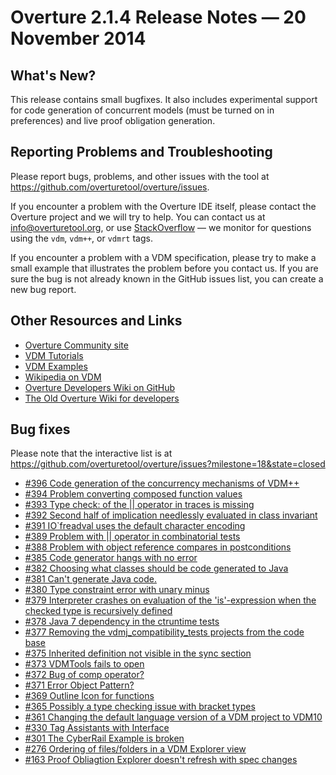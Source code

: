 
# Overture 2.1.4 Release Notes — 20 November 2014 

## What's New?

This release contains small bugfixes. It also includes experimental support for code generation of concurrent models (must be turned on in preferences) and live proof obligation generation.


## Reporting Problems and Troubleshooting

Please report bugs, problems, and other issues with the tool at <https://github.com/overturetool/overture/issues>.

If you encounter a problem with the Overture IDE itself, please contact the Overture project and we will try to help.  You can contact us at info@overturetool.org, or use [StackOverflow](http://stackoverflow.com/questions/tagged/vdm%2b%2b) — we monitor for questions using the `vdm`, `vdm++`, or `vdmrt` tags.

If you encounter a problem with a VDM specification, please try to make a small example that illustrates the problem before you contact us.  If you are sure the bug is not already known in the GitHub issues list, you can create a new bug report.


## Other Resources and Links

* [Overture Community site](http://www.overturetool.org)
* [VDM Tutorials](http://overturetool.org/documentation/tutorials.html)
* [VDM Examples](http://overturetool.org/download/examples/)
* [Wikipedia on VDM](http://en.wikipedia.org/wiki/Vienna_Development_Method)
* [Overture Developers Wiki on GitHub](https://github.com/overturetool/overture/wiki/)
* [The Old Overture Wiki for developers](http://wiki.overturetool.org)


## Bug fixes

Please note that the interactive list is at <https://github.com/overturetool/overture/issues?milestone=18&state=closed>

* [#396 Code generation of the concurrency mechanisms of VDM++](https://github.com/overturetool/overture/issues/396)
* [#394 Problem converting composed function values](https://github.com/overturetool/overture/issues/394)
* [#393 Type check: of the || operator in traces is missing](https://github.com/overturetool/overture/issues/393)
* [#392 Second half of implication needlessly evaluated in class invariant](https://github.com/overturetool/overture/issues/392)
* [#391 IO`freadval uses the default character encoding](https://github.com/overturetool/overture/issues/391)
* [#389 Problem with || operator in combinatorial tests](https://github.com/overturetool/overture/issues/389)
* [#388 Problem with object reference compares in postconditions](https://github.com/overturetool/overture/issues/388)
* [#385 Code generator hangs with no error](https://github.com/overturetool/overture/issues/385)
* [#382 Choosing what classes should be code generated to Java](https://github.com/overturetool/overture/issues/382)
* [#381 Can't generate Java code.](https://github.com/overturetool/overture/issues/381)
* [#380 Type constraint error with unary minus](https://github.com/overturetool/overture/issues/380)
* [#379 Interpreter crashes on evaluation of the 'is'-expression when the checked type is recursively defined](https://github.com/overturetool/overture/issues/379)
* [#378 Java 7 dependency in the ctruntime tests](https://github.com/overturetool/overture/issues/378)
* [#377 Removing the vdmj_compatibility_tests projects from the code base](https://github.com/overturetool/overture/issues/377)
* [#375 Inherited definition not visible in the sync section](https://github.com/overturetool/overture/issues/375)
* [#373 VDMTools fails to open](https://github.com/overturetool/overture/issues/373)
* [#372 Bug of comp operator?](https://github.com/overturetool/overture/issues/372)
* [#371 Error Object Pattern?](https://github.com/overturetool/overture/issues/371)
* [#369 Outline Icon for functions](https://github.com/overturetool/overture/issues/369)
* [#365 Possibly a type checking issue with bracket types](https://github.com/overturetool/overture/issues/365)
* [#361 Changing the default language version of a VDM project to VDM10](https://github.com/overturetool/overture/issues/361)
* [#330 Tag Assistants with Interface](https://github.com/overturetool/overture/issues/330)
* [#301 The CyberRail Example is broken](https://github.com/overturetool/overture/issues/301)
* [#276 Ordering of files/folders in a VDM Explorer view](https://github.com/overturetool/overture/issues/276)
* [#163 Proof Obliagtion Explorer doesn't refresh with spec changes](https://github.com/overturetool/overture/issues/163)

